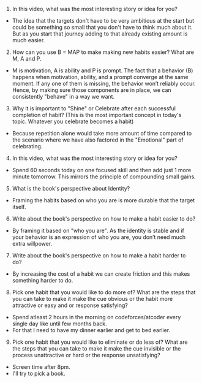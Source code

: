 1. In this video, what was the most interesting story or idea for you?
* The idea that the targets don't have to be very ambitious at the start but could be something so small that you don't have to think
  much about it. But as you start that journey adding to that already existing amount is much easier.
2. How can you use B = MAP to make making new habits easier? What are M, A and P.
* M is motivation, A is ability and P is prompt. The fact that a behavior (B) happens when motivation, ability, and a prompt converge at the same moment. If any one of them is missing, 
  the behavior won’t reliably occur. Hence, by making sure those components are in place, we can consistently "behave" in a way we want.
3. Why it is important to "Shine" or Celebrate after each successful completion of habit? (This is the most important concept in today's topic. Whatever you celebrate becomes a habit)
* Because repetition alone would take more amount of time compared to the scenario where we have also factored in the "Emotional" part of celebrating.
4. In this video, what was the most interesting story or idea for you?
* Spend 60 seconds today on one focused skill and then add just 1 more minute tomorrow. This mirrors the principle of compounding small gains.
5. What is the book's perspective about Identity?
* Framing the habits based on who you are is more durable that the target itself.
6. Write about the book's perspective on how to make a habit easier to do?
* By framing it based on "who you are". As the identity is stable and if your behavior is an expression of who you are, you don’t need much extra willpower. 
7. Write about the book's perspective on how to make a habit harder to do?
* By increasing the cost of a habit we can create friction and this makes something harder to do.
8. Pick one habit that you would like to do more of? What are the steps that you can take to make it make the cue obvious or the habit more attractive or easy and or response satisfying? 
* Spend atleast 2 hours in the morning on codeforces/atcoder every single day like until few months back. 
* For that I need to have my dinner earlier and get to bed earlier.
9. Pick one habit that you would like to eliminate or do less of? What are the steps that you can take to make it make the cue invisible or the process unattractive or hard or the response unsatisfying?
* Screen time after 8pm.
* I'll try to pick a book.